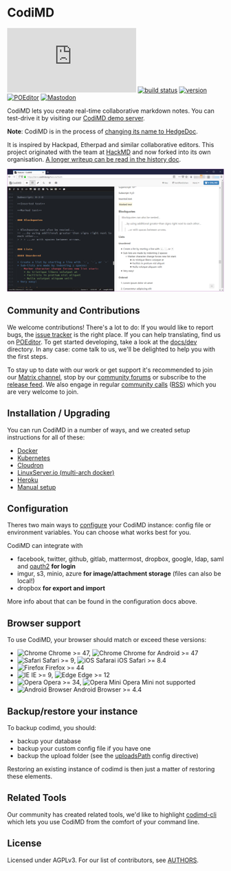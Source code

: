 # CodiMD

[![#CodiMD on matrix.org][matrix.org-image]][matrix.org-url]
[![build status][travis-image]][travis-url]
[![version][github-version-badge]][github-release-page]
[![POEditor][poeditor-image]][poeditor-url]
[![Mastodon][social-mastodon-image]][social-mastodon]

CodiMD lets you create real-time collaborative markdown notes. You can test-drive
it by visiting our [CodiMD demo server][codimd-demo].

**Note**: CodiMD is in the process of [changing its name to HedgeDoc](https://github.com/codimd/server/issues/452).

It is inspired by Hackpad, Etherpad and similar collaborative editors. This
project originated with the team at [HackMD](https://hackmd.io) and now forked
into its own organisation. [A longer writeup can be read in the history doc](docs/history.md).

[![CodiMD 1.3.2 with its feature demonstration page open](docs/images/CodiMD-1.3.2-features.png)][codimd-demo-features]

## Community and Contributions

We welcome contributions! There's a lot to do: If you would like to report bugs,
the [issue tracker][github-issue-tracker] is the right place. If you can help
translating, find us on [POEditor][poeditor-url]. To get started developing,
take a look at the [docs/dev](docs/dev) directory. In any case: come talk to us,
we'll be delighted to help you with the first steps.

To stay up to date with our work or get support it's recommended to join our
[Matrix channel][matrix.org-url], stop by our [community forums][codimd-community]
or subscribe to the [release feed][github-release-feed]. We also engage in
regular [community calls][codimd-community-calls] ([RSS](https://community.codimd.org/t/codimd-community-call/19.rss)) which you are very welcome to join.

## Installation / Upgrading

You can run CodiMD in a number of ways, and we created setup instructions for
all of these:

- [Docker](docs/setup/docker.md)
- [Kubernetes](docs/setup/kubernetes.md)
- [Cloudron](docs/setup/cloudron.md)
- [LinuxServer.io (multi-arch docker)](docs/setup/docker-linuxserver.md)
- [Heroku](docs/setup/heroku.md)
- [Manual setup](docs/setup/manual-setup.md)

## Configuration

Theres two main ways to [configure](docs/configuration.md) your CodiMD instance:
config file or environment variables. You can choose what works best for you.

CodiMD can integrate with

- facebook, twitter, github, gitlab, mattermost, dropbox, google, ldap, saml and [oauth2](docs/guides/auth/oauth.md) **for login**
- imgur, s3, minio, azure **for image/attachment storage** (files can also be local!)
- dropbox **for export and import**

More info about that can be found in the configuration docs above.

## Browser support

To use CodiMD, your browser should match or exceed these versions:

- ![Chrome](https://raw.githubusercontent.com/alrra/browser-logos/HEAD/src/chrome/chrome_24x24.png) Chrome >= 47, ![Chrome](https://raw.githubusercontent.com/alrra/browser-logos/HEAD/src/chrome/chrome_24x24.png) Chrome for Android >= 47
- ![Safari](https://raw.githubusercontent.com/alrra/browser-logos/HEAD/src/safari/safari_24x24.png) Safari >= 9, ![iOS Safarai](https://raw.githubusercontent.com/alrra/browser-logos/HEAD/src/safari-ios/safari-ios_24x24.png) iOS Safari >= 8.4
- ![Firefox](https://raw.githubusercontent.com/alrra/browser-logos/HEAD/src/firefox/firefox_24x24.png) Firefox >= 44
- ![IE](https://raw.githubusercontent.com/alrra/browser-logos/HEAD/src/archive/internet-explorer_9-11/internet-explorer_9-11_24x24.png) IE >= 9, ![Edge](https://raw.githubusercontent.com/alrra/browser-logos/HEAD/src/edge/edge_24x24.png) Edge >= 12
- ![Opera](https://raw.githubusercontent.com/alrra/browser-logos/HEAD/src/opera/opera_24x24.png) Opera >= 34, ![Opera Mini](https://raw.githubusercontent.com/alrra/browser-logos/HEAD/src/opera-mini/opera-mini_24x24.png) Opera Mini not supported
- ![Android Browser](https://raw.githubusercontent.com/alrra/browser-logos/HEAD/src/android-webview-beta/android-webview-beta_24x24.png) Android Browser >= 4.4

## Backup/restore your instance

To backup codimd, you should:

- backup your database
- backup your custom config file if you have one
- backup the upload folder (see the [uploadsPath](./docs/configuration.md#codimd-paths-stuff) config directive) 

Restoring an existing instance of codimd is then just a matter of restoring these elements.

## Related Tools

Our community has created related tools, we'd like to highlight [codimd-cli](https://github.com/codimd/cli)
which lets you use CodiMD from the comfort of your command line.

## License

Licensed under AGPLv3. For our list of contributors, see [AUTHORS](AUTHORS).

[matrix.org-image]: https://img.shields.io/matrix/codimd:matrix.org?logo=matrix&server_fqdn=matrix.org
[matrix.org-url]: https://riot.im/app/#/room/#codimd:matrix.org
[travis-image]: https://travis-ci.org/codimd/server.svg?branch=master
[travis-url]: https://travis-ci.org/codimd/server
[github-version-badge]: https://img.shields.io/github/release/codimd/server.svg
[github-release-page]: https://github.com/codimd/server/releases
[github-release-feed]: https://github.com/codimd/server/releases.atom
[github-issue-tracker]: https://github.com/codimd/server/issues/
[poeditor-image]: https://img.shields.io/badge/POEditor-translate-blue.svg
[poeditor-url]: https://poeditor.com/join/project/1OpGjF2Jir
[codimd-demo]: https://demo.codimd.org
[codimd-demo-features]: https://demo.codimd.org/features
[codimd-community]: https://community.codimd.org
[codimd-community-calls]: https://community.codimd.org/t/codimd-community-call/19
[social-mastodon]: https://social.codimd.org/mastodon
[social-mastodon-image]: https://img.shields.io/mastodon/follow/18547?domain=https%3A%2F%2Fsocial.snopyta.org&style=social

